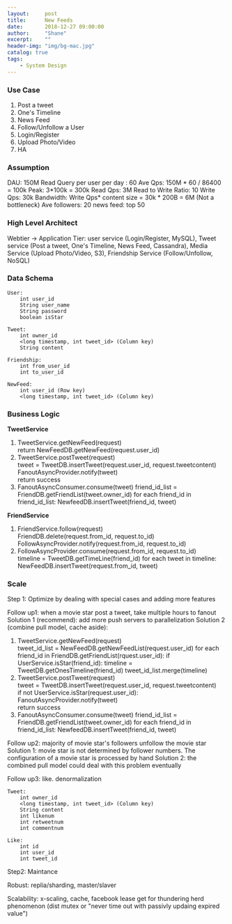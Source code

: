 ```yaml
---
layout:     post
title:      New Feeds
date:       2018-12-27 09:00:00
author:     "Shane"
excerpt:    ""
header-img: "img/bg-mac.jpg"
catalog: true
tags:
    - System Design
---
```


### Use Case
1. Post a tweet
2. One's Timeline
3. News Feed
4. Follow/Unfollow a User
5. Login/Register
6. Upload Photo/Video
7. HA

### Assumption
DAU: 150M
Read Query per user per day : 60
Ave Qps: 150M \* 60 / 86400 = 100k
Peak: 3\*100k = 300k
Read Qps: 3M
Read to Write Ratio: 10
Write Qps: 30k
Bandwidth: Write Qps\* content size = 30k * 200B = 6M (Not a bottleneck)
Ave followers: 20
news feed: top 50

### High Level Architect
Webtier -> Application Tier: user service (Login/Register, MySQL), Tweet service (Post a tweet, One's Timeline, News Feed, Cassandra), Media Service (Upload Photo/Video, S3), Friendship Service (Follow/Unfollow, NoSQL)

### Data Schema
```
User:
    int user_id
    String user_name
    String password
    boolean isStar

Tweet:
    int owner_id
    <long timestamp, int tweet_id> (Column key)
    String content

Friendship:
    int from_user_id
    int to_user_id

NewFeed:
    int user_id (Row key)
    <long timestamp, int tweet_id> (Column key)

```

### Business Logic

**TweetService**<br>
1. TweetService.getNewFeed(request)<br>
    return NewFeedDB.getNewFeed(request.user_id)
2. TweetService.postTweet(request)<br>
    tweet = TweetDB.insertTweet(request.user_id, request.tweetcontent)<br>
    FanoutAsyncProvider.notify(tweet)<br>
    return success
3. FanoutAsyncConsumer.consume(tweet)
    friend_id_list = FriendDB.getFriendList(tweet.owner_id)
    for each friend_id in friend_id_list:
        NewfeedDB.insertTweet(friend_id, tweet)

**FriendService**
1. FriendService.follow(request)<br>
    FriendDB.delete(request.from_id, request.to_id)
    FollowAsyncProvider.notify(request.from_id, request.to_id)
2. FollowAsyncProvider.consume(request.from_id, request.to_id)<br>
    timeline = TweetDB.getTimeLine(friend_id)
    for each tweet in timeline:
        NewFeedDB.insertTweet(request.from_id, tweet)


### Scale
Step 1: Optimize by dealing with special cases and adding more features<br>

Follow up1: when a movie star post a tweet, take multiple hours to fanout<br>
Solution 1 (recommend): add more push servers to parallelization
Solution 2 (combine pull model, cache aside): 
1. TweetService.getNewFeed(request)<br>
    tweet_id_list = NewFeedDB.getNewFeedList(request.user_id)
    for each friend_id in FriendDB.getFriendList(rquest.user_id):
        if UserService.isStar(friend_id):
            timeline = TweetDB.getOnesTimeline(friend_id)
            tweet_id_list.merge(timeline)
2. TweetService.postTweet(request)<br>
    tweet = TweetDB.insertTweet(request.user_id, request.tweetcontent)<br>
    if not UserService.isStar(request.user_id):
        FanoutAsyncProvider.notify(tweet)<br>
    return success
3. FanoutAsyncConsumer.consume(tweet)
    friend_id_list = FriendDB.getFriendList(tweet.owner_id)
    for each friend_id in friend_id_list:
        NewfeedDB.insertTweet(friend_id, tweet)

Follow up2: majority of movie star's followers unfollow the movie star <br>
Solution 1: movie star is not determined by follower numbers. The configuration of a movie star is processed by hand
Solution 2: the combined pull model could deal with this problem eventually

Follow up3: like. denormalization

```
Tweet:
    int owner_id
    <long timestamp, int tweet_id> (Column key)
    String content
    int likenum
    int retweetnum
    int commentnum    

Like:
    int id
    int user_id
    int tweet_id
```

Step2: Maintance

Robust: replia/sharding, master/slaver

Scalability: x-scaling, cache, facebook lease get for thundering herd phenomenon (dist mutex or "never time out with passivly updaing expired value")





